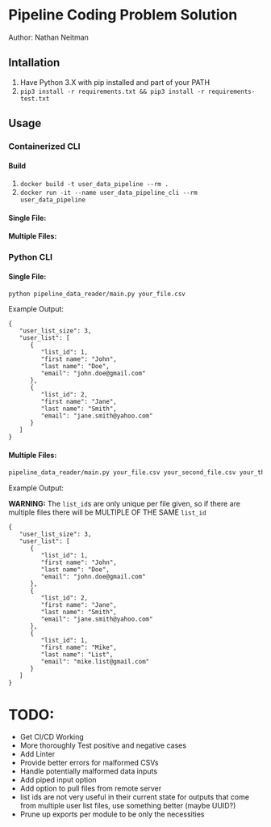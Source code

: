 # Pipeline Coding Problem Solution
Author: Nathan Neitman


## Intallation
1. Have Python 3.X with pip installed and part of your PATH
2. `pip3 install -r requirements.txt && pip3 install -r requirements-test.txt`

## Usage

### Containerized CLI

#### Build

1. `docker build -t user_data_pipeline --rm .`
2. `docker run -it --name user_data_pipeline_cli --rm user_data_pipeline`

#### Single File:
#### Multiple Files:

### Python CLI

#### Single File:
```sh 
python pipeline_data_reader/main.py your_file.csv
```
Example Output:
```
{
   "user_list_size": 3,
   "user_list": [
      {
         "list_id": 1,
         "first name": "John",
         "last name": "Doe",
         "email": "john.doe@gmail.com"
      },
      {
         "list_id": 2,
         "first name": "Jane",
         "last name": "Smith",
         "email": "jane.smith@yahoo.com"
      }
   ]
}
```

#### Multiple Files:
```sh 
pipeline_data_reader/main.py your_file.csv your_second_file.csv your_third_file.csv
```

Example Output:

**WARNING:** The `list_id`s are only unique per file given, so if there are multiple files there will be MULTIPLE OF THE SAME `list_id`

```
{
   "user_list_size": 3,
   "user_list": [
      {
         "list_id": 1,
         "first name": "John",
         "last name": "Doe",
         "email": "john.doe@gmail.com"
      },
      {
         "list_id": 2,
         "first name": "Jane",
         "last name": "Smith",
         "email": "jane.smith@yahoo.com"
      },
      {
         "list_id": 1, 
         "first name": "Mike",
         "last name": "List",
         "email": "mike.list@gmail.com"
      }
   ]
}
```

# TODO:
- Get CI/CD Working
- More thoroughly Test positive and negative cases
- Add Linter
- Provide better errors for malformed CSVs
- Handle potentially malformed data inputs
- Add piped input option
- Add option to pull files from remote server
- list ids are not very useful in their current state for outputs that come from multiple user list files, use something better (maybe UUID?)
- Prune up exports per module to be only the necessities